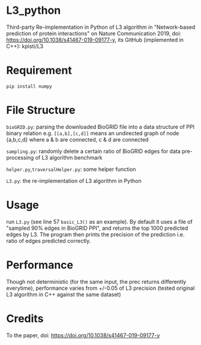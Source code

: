 # L3_python
Third-party Re-implementation in Python of L3 algorithm in "Network-based prediction of protein interactions" on Nature Communication 2019, doi: https://doi.org/10.1038/s41467-019-09177-y, its GitHub (implemented in C++): kpisti/L3

# Requirement
```pip install numpy```

# File Structure
```bioGRID.py```: parsing the downloaded BioGRID file into a data structure of PPI binary relation e.g. ```[[a,b],[c,d]]``` means an undirected graph of node {a,b,c,d} where a & b are connected, c & d are connected

```sampling.py```: randomly delete a certain ratio of BioGRID edges for data pre-processing of L3 algorithm benchmark

```helper.py```,```traversalHelper.py```: some helper function

```L3.py```: the re-implementation of L3 algorithm in Python

# Usage
run ```L3.py``` (see line 57 ```basic_L3()``` as an example). By default it uses a file of "sampled 90% edges in BioGRID PPI", and returns the top 1000 predicted edges by L3. The program then prints the precision of the prediction i.e. ratio of edges predicted correctly.

# Performance
Though not deterministic (for the same input, the prec returns differently everytime), performance varies from +/-0.05 of L3 precision (tested original L3 algorithm in C++ against the same dataset)

# Credits
To the paper, doi: https://doi.org/10.1038/s41467-019-09177-y
